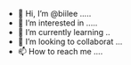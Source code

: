 - 👋 Hi, I’m @biilee .....
- 👀 I’m interested in .....
- 🌱 I’m currently learning ..
- 💞️ I’m looking to collaborat ...
- 📫 How to reach me ....

<!---
biilee/biilee is a ✨ special ✨ repository because its `README.md` (this file) appears on your GitHub profile.
You can click the Preview link to take a look at your changes.
--->
